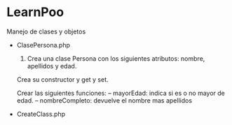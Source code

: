 # LearnPoo
 Manejo de clases y objetos

- ClasePersona.php

    1. Crea una clase Persona con los siguientes atributos: nombre, apellidos y edad.

    Crea su constructor y get y set.

    Crear las siguientes funciones:
    – mayorEdad: indica si es o no mayor de edad.
    – nombreCompleto: devuelve el nombre mas apellidos


- CreateClass.php

